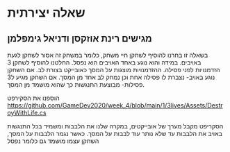 # שאלה יצירתית

## מגישים רינת אוזקסן ודניאל גימפלמן

בשאלה זו בחרנו להוסיף לשחקן חיי משחק, כלומר במשחק זה אסור לשחקן לגעת באויבים. במידה והוא נוגע באחד האויבים הוא נפסל.
החלטנו להוסיף לשחקן 3 הזדמנויות לפני פסילה.
ההזדמנויות מוצגות על המסך כאובייקט בצורת לב.
אם השחקן נוגע באויב- נצברת לו פסילה אחת וכן נמחק לב אחד מן המסך.
אם השחקן מגיע ל3 פסילות- מבוצעת התנגשות כך שהוא מושמד מן המסך.

הוספנו את הסקירפט
https://github.com/GameDev2020/week_4/blob/main/1/3lives/Assets/DestroyWithLife.cs

הסקריפט מקבל מערך של אובייקטים, במקרה שלנו את הלבבות
ומשמיד בכל התנגשות באויב את הלבבות עד שלא נותר עוד לבבות על המסך.
כאשר נגמר הלבבות על המסך, השחקן עצמו מושמד גם כלומר נפסל


